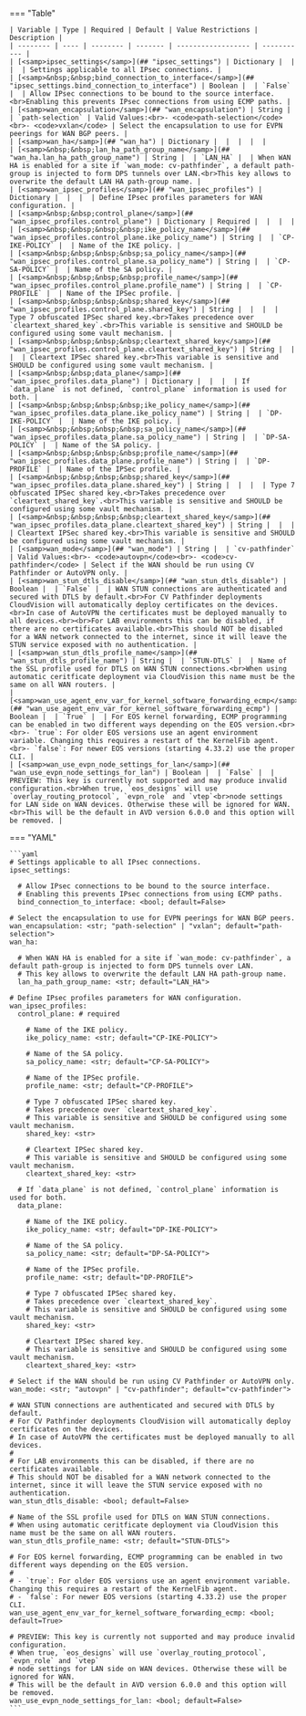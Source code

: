 <!--
  ~ Copyright (c) 2025 Arista Networks, Inc.
  ~ Use of this source code is governed by the Apache License 2.0
  ~ that can be found in the LICENSE file.
  -->
=== "Table"

    | Variable | Type | Required | Default | Value Restrictions | Description |
    | -------- | ---- | -------- | ------- | ------------------ | ----------- |
    | [<samp>ipsec_settings</samp>](## "ipsec_settings") | Dictionary |  |  |  | Settings applicable to all IPsec connections. |
    | [<samp>&nbsp;&nbsp;bind_connection_to_interface</samp>](## "ipsec_settings.bind_connection_to_interface") | Boolean |  | `False` |  | Allow IPsec connections to be bound to the source interface.<br>Enabling this prevents IPsec connections from using ECMP paths. |
    | [<samp>wan_encapsulation</samp>](## "wan_encapsulation") | String |  | `path-selection` | Valid Values:<br>- <code>path-selection</code><br>- <code>vxlan</code> | Select the encapsulation to use for EVPN peerings for WAN BGP peers. |
    | [<samp>wan_ha</samp>](## "wan_ha") | Dictionary |  |  |  |  |
    | [<samp>&nbsp;&nbsp;lan_ha_path_group_name</samp>](## "wan_ha.lan_ha_path_group_name") | String |  | `LAN_HA` |  | When WAN HA is enabled for a site if `wan_mode: cv-pathfinder`, a default path-group is injected to form DPS tunnels over LAN.<br>This key allows to overwrite the default LAN HA path-group name. |
    | [<samp>wan_ipsec_profiles</samp>](## "wan_ipsec_profiles") | Dictionary |  |  |  | Define IPsec profiles parameters for WAN configuration. |
    | [<samp>&nbsp;&nbsp;control_plane</samp>](## "wan_ipsec_profiles.control_plane") | Dictionary | Required |  |  |  |
    | [<samp>&nbsp;&nbsp;&nbsp;&nbsp;ike_policy_name</samp>](## "wan_ipsec_profiles.control_plane.ike_policy_name") | String |  | `CP-IKE-POLICY` |  | Name of the IKE policy. |
    | [<samp>&nbsp;&nbsp;&nbsp;&nbsp;sa_policy_name</samp>](## "wan_ipsec_profiles.control_plane.sa_policy_name") | String |  | `CP-SA-POLICY` |  | Name of the SA policy. |
    | [<samp>&nbsp;&nbsp;&nbsp;&nbsp;profile_name</samp>](## "wan_ipsec_profiles.control_plane.profile_name") | String |  | `CP-PROFILE` |  | Name of the IPSec profile. |
    | [<samp>&nbsp;&nbsp;&nbsp;&nbsp;shared_key</samp>](## "wan_ipsec_profiles.control_plane.shared_key") | String |  |  |  | Type 7 obfuscated IPSec shared key.<br>Takes precedence over `cleartext_shared_key`.<br>This variable is sensitive and SHOULD be configured using some vault mechanism. |
    | [<samp>&nbsp;&nbsp;&nbsp;&nbsp;cleartext_shared_key</samp>](## "wan_ipsec_profiles.control_plane.cleartext_shared_key") | String |  |  |  | Cleartext IPSec shared key.<br>This variable is sensitive and SHOULD be configured using some vault mechanism. |
    | [<samp>&nbsp;&nbsp;data_plane</samp>](## "wan_ipsec_profiles.data_plane") | Dictionary |  |  |  | If `data_plane` is not defined, `control_plane` information is used for both. |
    | [<samp>&nbsp;&nbsp;&nbsp;&nbsp;ike_policy_name</samp>](## "wan_ipsec_profiles.data_plane.ike_policy_name") | String |  | `DP-IKE-POLICY` |  | Name of the IKE policy. |
    | [<samp>&nbsp;&nbsp;&nbsp;&nbsp;sa_policy_name</samp>](## "wan_ipsec_profiles.data_plane.sa_policy_name") | String |  | `DP-SA-POLICY` |  | Name of the SA policy. |
    | [<samp>&nbsp;&nbsp;&nbsp;&nbsp;profile_name</samp>](## "wan_ipsec_profiles.data_plane.profile_name") | String |  | `DP-PROFILE` |  | Name of the IPSec profile. |
    | [<samp>&nbsp;&nbsp;&nbsp;&nbsp;shared_key</samp>](## "wan_ipsec_profiles.data_plane.shared_key") | String |  |  |  | Type 7 obfuscated IPSec shared key.<br>Takes precedence over `cleartext_shared_key`.<br>This variable is sensitive and SHOULD be configured using some vault mechanism. |
    | [<samp>&nbsp;&nbsp;&nbsp;&nbsp;cleartext_shared_key</samp>](## "wan_ipsec_profiles.data_plane.cleartext_shared_key") | String |  |  |  | Cleartext IPSec shared key.<br>This variable is sensitive and SHOULD be configured using some vault mechanism. |
    | [<samp>wan_mode</samp>](## "wan_mode") | String |  | `cv-pathfinder` | Valid Values:<br>- <code>autovpn</code><br>- <code>cv-pathfinder</code> | Select if the WAN should be run using CV Pathfinder or AutoVPN only. |
    | [<samp>wan_stun_dtls_disable</samp>](## "wan_stun_dtls_disable") | Boolean |  | `False` |  | WAN STUN connections are authenticated and secured with DTLS by default.<br>For CV Pathfinder deployments CloudVision will automatically deploy certificates on the devices.<br>In case of AutoVPN the certificates must be deployed manually to all devices.<br><br>For LAB environments this can be disabled, if there are no certificates available.<br>This should NOT be disabled for a WAN network connected to the internet, since it will leave the STUN service exposed with no authentication. |
    | [<samp>wan_stun_dtls_profile_name</samp>](## "wan_stun_dtls_profile_name") | String |  | `STUN-DTLS` |  | Name of the SSL profile used for DTLS on WAN STUN connections.<br>When using automatic ceritficate deployment via CloudVision this name must be the same on all WAN routers. |
    | [<samp>wan_use_agent_env_var_for_kernel_software_forwarding_ecmp</samp>](## "wan_use_agent_env_var_for_kernel_software_forwarding_ecmp") | Boolean |  | `True` |  | For EOS kernel forwarding, ECMP programming can be enabled in two different ways depending on the EOS version.<br><br>- `true`: For older EOS versions use an agent environment variable. Changing this requires a restart of the KernelFib agent.<br>- `false`: For newer EOS versions (starting 4.33.2) use the proper CLI. |
    | [<samp>wan_use_evpn_node_settings_for_lan</samp>](## "wan_use_evpn_node_settings_for_lan") | Boolean |  | `False` |  | PREVIEW: This key is currently not supported and may produce invalid configuration.<br>When true, `eos_designs` will use `overlay_routing_protocol`, `evpn_role` and `vtep`<br>node settings for LAN side on WAN devices. Otherwise these will be ignored for WAN.<br>This will be the default in AVD version 6.0.0 and this option will be removed. |

=== "YAML"

    ```yaml
    # Settings applicable to all IPsec connections.
    ipsec_settings:

      # Allow IPsec connections to be bound to the source interface.
      # Enabling this prevents IPsec connections from using ECMP paths.
      bind_connection_to_interface: <bool; default=False>

    # Select the encapsulation to use for EVPN peerings for WAN BGP peers.
    wan_encapsulation: <str; "path-selection" | "vxlan"; default="path-selection">
    wan_ha:

      # When WAN HA is enabled for a site if `wan_mode: cv-pathfinder`, a default path-group is injected to form DPS tunnels over LAN.
      # This key allows to overwrite the default LAN HA path-group name.
      lan_ha_path_group_name: <str; default="LAN_HA">

    # Define IPsec profiles parameters for WAN configuration.
    wan_ipsec_profiles:
      control_plane: # required

        # Name of the IKE policy.
        ike_policy_name: <str; default="CP-IKE-POLICY">

        # Name of the SA policy.
        sa_policy_name: <str; default="CP-SA-POLICY">

        # Name of the IPSec profile.
        profile_name: <str; default="CP-PROFILE">

        # Type 7 obfuscated IPSec shared key.
        # Takes precedence over `cleartext_shared_key`.
        # This variable is sensitive and SHOULD be configured using some vault mechanism.
        shared_key: <str>

        # Cleartext IPSec shared key.
        # This variable is sensitive and SHOULD be configured using some vault mechanism.
        cleartext_shared_key: <str>

      # If `data_plane` is not defined, `control_plane` information is used for both.
      data_plane:

        # Name of the IKE policy.
        ike_policy_name: <str; default="DP-IKE-POLICY">

        # Name of the SA policy.
        sa_policy_name: <str; default="DP-SA-POLICY">

        # Name of the IPSec profile.
        profile_name: <str; default="DP-PROFILE">

        # Type 7 obfuscated IPSec shared key.
        # Takes precedence over `cleartext_shared_key`.
        # This variable is sensitive and SHOULD be configured using some vault mechanism.
        shared_key: <str>

        # Cleartext IPSec shared key.
        # This variable is sensitive and SHOULD be configured using some vault mechanism.
        cleartext_shared_key: <str>

    # Select if the WAN should be run using CV Pathfinder or AutoVPN only.
    wan_mode: <str; "autovpn" | "cv-pathfinder"; default="cv-pathfinder">

    # WAN STUN connections are authenticated and secured with DTLS by default.
    # For CV Pathfinder deployments CloudVision will automatically deploy certificates on the devices.
    # In case of AutoVPN the certificates must be deployed manually to all devices.
    #
    # For LAB environments this can be disabled, if there are no certificates available.
    # This should NOT be disabled for a WAN network connected to the internet, since it will leave the STUN service exposed with no authentication.
    wan_stun_dtls_disable: <bool; default=False>

    # Name of the SSL profile used for DTLS on WAN STUN connections.
    # When using automatic ceritficate deployment via CloudVision this name must be the same on all WAN routers.
    wan_stun_dtls_profile_name: <str; default="STUN-DTLS">

    # For EOS kernel forwarding, ECMP programming can be enabled in two different ways depending on the EOS version.
    #
    # - `true`: For older EOS versions use an agent environment variable. Changing this requires a restart of the KernelFib agent.
    # - `false`: For newer EOS versions (starting 4.33.2) use the proper CLI.
    wan_use_agent_env_var_for_kernel_software_forwarding_ecmp: <bool; default=True>

    # PREVIEW: This key is currently not supported and may produce invalid configuration.
    # When true, `eos_designs` will use `overlay_routing_protocol`, `evpn_role` and `vtep`
    # node settings for LAN side on WAN devices. Otherwise these will be ignored for WAN.
    # This will be the default in AVD version 6.0.0 and this option will be removed.
    wan_use_evpn_node_settings_for_lan: <bool; default=False>
    ```
